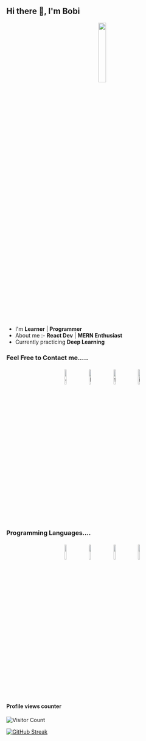 ## Hi there 👋, I'm Bobi 

<p align="center">
<img width="20%" src="https://img.icons8.com/ios-filled/96/000000/programming.png"/>
</p>


- I'm  **Learner** | **Programmer** 
- About me :- **React Dev** | **MERN Enthusiast**
- Currently practicing **Deep Learning**


### Feel Free to Contact me.....

<p align="center">
	<a href="https://github.com/DevBobi"><img alt="github" width="10%" style="padding:5px" src="https://img.icons8.com/color/480/000000/github--v1.png"/></a>
	<a href="https://www.linkedin.com/in/mdsaifurrahaman/"><img alt="linkedin" width="10%" style="padding:5px" src="https://img.icons8.com/color-glass/240/000000/linkedin.png"/></a>
	<a href="https://www.facebook.com/TashfimPiyalBobi/"><img alt="facebook" width="10%" style="padding:5px" src="https://img.icons8.com/doodle/480/000000/facebook-new.png"/></a>
	<a href="https://www.instagram.com/tashfim_bobi/"><img alt="instagram" width="10%" style="padding:5px" src="https://img.icons8.com/ios/250/000000/instagram-new--v1.png"/></a>
</p>

### Programming Languages....

<p align="center">
	<img width="10%" style="padding:5px" src="https://img.icons8.com/color/480/000000/javascript--v1.png"/>
	<img width="10%" style="padding:5px" src="https://img.icons8.com/bubbles/500/000000/react.png"/>
	<img width="10%" style="padding:5px" src="https://img.icons8.com/color/480/000000/nodejs.png"/>
	<img width="10%" style="padding:5px" src="https://img.icons8.com/external-tal-revivo-filled-tal-revivo/96/000000/external-mongodb-a-cross-platform-document-oriented-database-program-logo-filled-tal-revivo.png"/>
</p>

#### Profile views counter
![Visitor Count](https://profile-counter.glitch.me/{DevBobi}/count.svg)

[![GitHub Streak](http://github-readme-streak-stats.herokuapp.com?user=DevBobi&theme=dracula&date_format=M%20j%5B%2C%20Y%5D)](https://git.io/streak-stats)
